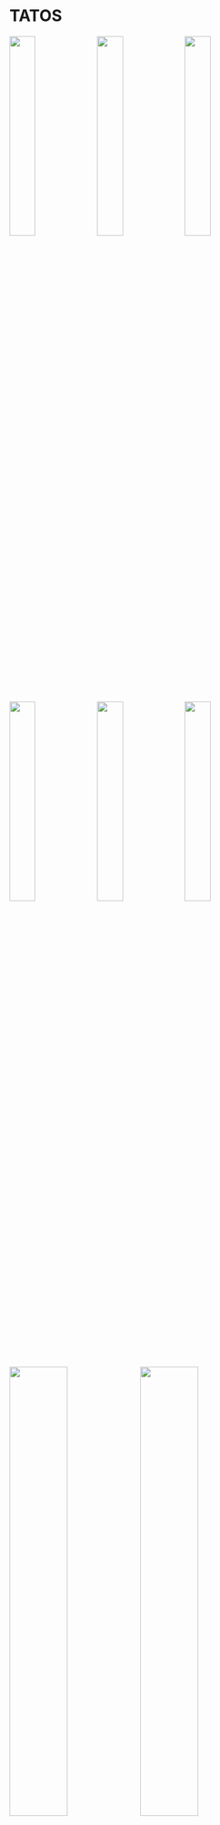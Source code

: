 # TATOS
<img src="https://user-images.githubusercontent.com/62179996/117551042-47ed9180-b061-11eb-87f9-7f91923b2795.png" width="30%" align="left" padding='50'/>
<img src="https://user-images.githubusercontent.com/62179996/117551057-5a67cb00-b061-11eb-8342-d72ea41f2bd5.png" width="30%" align="left" padding='50'/>
<img src="https://user-images.githubusercontent.com/62179996/117551073-75d2d600-b061-11eb-87ec-9a292b065b34.png" width="30%" align="left" padding='50'/>
<img src="https://user-images.githubusercontent.com/62179996/117551081-7d927a80-b061-11eb-80d2-376f6541dce7.png" width="30%" align="left" padding='50'/>
<img src="https://user-images.githubusercontent.com/62179996/117551089-85eab580-b061-11eb-9f9a-7732f9580516.png" width="30%" align="left" padding='50'/>
<img src="https://user-images.githubusercontent.com/62179996/117551095-8daa5a00-b061-11eb-8ae4-7f5e78996294.png" width="30%" align="left" padding='50'/>
<img src="https://user-images.githubusercontent.com/62179996/117551062-60f64280-b061-11eb-8a78-3654a5befd23.png" width="45%" align="left" padding='40'/>
<img src="https://user-images.githubusercontent.com/62179996/117551069-710e2200-b061-11eb-960a-5467ffd30698.png" width="45%" align="left" padding='40'/>


<!-- ![Screenshot_1620499700_iphone12black_portrait](https://user-images.githubusercontent.com/62179996/117551042-47ed9180-b061-11eb-87f9-7f91923b2795.png)
![Screenshot_1620499961_iphone12black_portrait](https://user-images.githubusercontent.com/62179996/117551057-5a67cb00-b061-11eb-8342-d72ea41f2bd5.png)
![Screenshot_1620500327_iphone12black_landscape](https://user-images.githubusercontent.com/62179996/117551062-60f64280-b061-11eb-8a78-3654a5befd23.png)
![Screenshot_1620500478_iphone12black_landscape](https://user-images.githubusercontent.com/62179996/117551069-710e2200-b061-11eb-960a-5467ffd30698.png)
![Screenshot_1620498789_iphone12black_portrait](https://user-images.githubusercontent.com/62179996/117551073-75d2d600-b061-11eb-87ec-9a292b065b34.png)
![Screenshot_1620498929_iphone12black_portrait](https://user-images.githubusercontent.com/62179996/117551081-7d927a80-b061-11eb-80d2-376f6541dce7.png)
![Screenshot_1620499096_iphone12black_portrait](https://user-images.githubusercontent.com/62179996/117551089-85eab580-b061-11eb-9f9a-7732f9580516.png)
![Screenshot_1620499215_iphone12black_portrait](https://user-images.githubusercontent.com/62179996/117551095-8daa5a00-b061-11eb-8ae4-7f5e78996294.pn)
g -->
